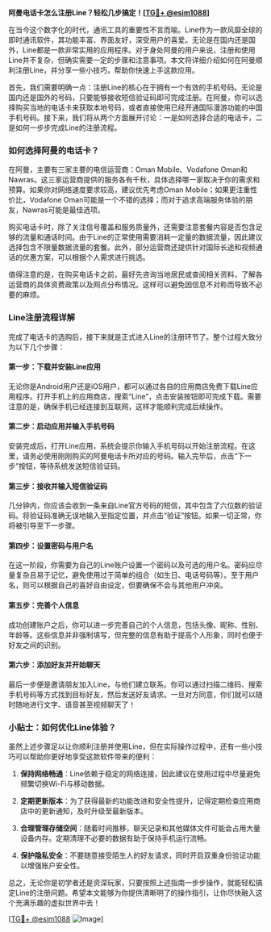 **阿曼电话卡怎么注册Line？轻松几步搞定！[[TG💪+ @esim1088](https://t.me/s/esim1088)]**

在当今这个数字化的时代，通讯工具的重要性不言而喻。Line作为一款风靡全球的即时通讯软件，其功能丰富、界面友好，深受用户的喜爱。无论是在国内还是国外，Line都是一款非常实用的应用程序。对于身处阿曼的用户来说，注册和使用Line并不复杂，但确实需要一定的步骤和注意事项。本文将详细介绍如何在阿曼顺利注册Line，并分享一些小技巧，帮助你快速上手这款应用。

首先，我们需要明确一点：注册Line的核心在于拥有一个有效的手机号码。无论是国内还是国外的号码，只要能够接收短信验证码即可完成注册。在阿曼，你可以选择购买当地的电话卡来获取本地号码，或者直接使用已经开通国际漫游功能的中国手机号码。接下来，我们将从两个方面展开讨论：一是如何选择合适的电话卡，二是如何一步步完成Line的注册流程。

### 如何选择阿曼的电话卡？

在阿曼，主要有三家主要的电信运营商：Oman Mobile、Vodafone Oman和Nawras。这三家运营商提供的服务各有千秋，具体选择哪一家取决于你的需求和预算。如果你对网络速度要求较高，建议优先考虑Oman Mobile；如果更注重性价比，Vodafone Oman可能是一个不错的选择；而对于追求高端服务体验的朋友，Nawras可能是最佳选项。

购买电话卡时，除了关注信号覆盖和服务质量外，还需要注意套餐内容是否包含足够的流量和通话时间。由于Line的正常使用需要消耗一定量的数据流量，因此建议选择包含不限量数据流量的套餐。此外，部分运营商还提供针对国际长途和视频通话的优惠方案，可以根据个人需求进行挑选。

值得注意的是，在购买电话卡之前，最好先咨询当地居民或查阅相关资料，了解各运营商的具体资费政策以及网点分布情况。这样可以避免因信息不对称而导致不必要的麻烦。

### Line注册流程详解

完成了电话卡的选购后，接下来就是正式进入Line的注册环节了。整个过程大致分为以下几个步骤：

#### 第一步：下载并安装Line应用

无论你是Android用户还是iOS用户，都可以通过各自的应用商店免费下载Line应用程序。打开手机上的应用商店，搜索“Line”，点击安装按钮即可完成下载。需要注意的是，确保手机已经连接到互联网，这样才能顺利完成后续操作。

#### 第二步：启动应用并输入手机号码

安装完成后，打开Line应用，系统会提示你输入手机号码以开始注册流程。在这里，请务必使用刚刚购买的阿曼电话卡所对应的号码。输入完毕后，点击“下一步”按钮，等待系统发送短信验证码。

#### 第三步：接收并输入短信验证码

几分钟内，你应该会收到一条来自Line官方号码的短信，其中包含了六位数的验证码。将验证码准确无误地输入至指定位置，并点击“验证”按钮。如果一切正常，你将被引导至下一步骤。

#### 第四步：设置密码与用户名

在这一阶段，你需要为自己的Line账户设置一个密码以及可选的用户名。密码应尽量复杂且易于记忆，避免使用过于简单的组合（如生日、电话号码等）。至于用户名，则可以根据自己的喜好自由设定，但要确保不会与其他用户冲突。

#### 第五步：完善个人信息

成功创建账户之后，你可以进一步完善自己的个人信息，包括头像、昵称、性别、年龄等。这些信息并非强制填写，但完整的信息有助于提高个人形象，同时也便于好友之间的识别。

#### 第六步：添加好友并开始聊天

最后一步便是邀请朋友加入Line，与他们建立联系。你可以通过扫描二维码、搜索手机号码等方式找到目标好友，然后发送好友请求。一旦对方同意，你们就可以随时随地进行文字、语音甚至视频聊天了！

### 小贴士：如何优化Line体验？

虽然上述步骤足以让你顺利注册并使用Line，但在实际操作过程中，还有一些小技巧可以帮助你更好地享受这款软件带来的便利：

1. **保持网络畅通**：Line依赖于稳定的网络连接，因此建议在使用过程中尽量避免频繁切换Wi-Fi与移动数据。
   
2. **定期更新版本**：为了获得最新的功能改进和安全性提升，记得定期检查应用商店中的更新通知，及时升级至最新版本。

3. **合理管理存储空间**：随着时间推移，聊天记录和其他媒体文件可能会占用大量设备内存。定期清理不必要的数据有助于保持手机运行流畅。

4. **保护隐私安全**：不要随意接受陌生人的好友请求，同时开启双重身份验证功能以增强账户安全性。

总之，无论你是初学者还是资深玩家，只要按照上述指南一步步操作，就能轻松搞定Line的注册问题。希望本文能够为你提供清晰明了的操作指引，让你尽快融入这个充满乐趣的虚拟世界中去！

[[TG💪+ @esim1088](https://t.me/s/esim1088) ![Image](https://i.postimg.cc/4NQfJmqS/Snipaste-2025-05-13-00-14-12.png)]